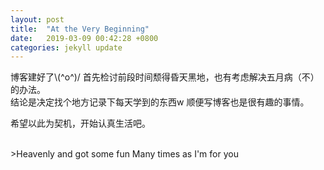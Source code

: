```yaml
---
layout: post
title:  "At the Very Beginning"
date:   2019-03-09 00:42:28 +0800
categories: jekyll update
---
```

博客建好了\\(^o^)/ 首先检讨前段时间颓得昏天黑地，也有考虑解决五月病（不）的办法。  
结论是决定找个地方记录下每天学到的东西w 顺便写博客也是很有趣的事情。

希望以此为契机，开始认真生活吧。

<br/>
>Heavenly and got some fun  
Many times as I'm for you  

